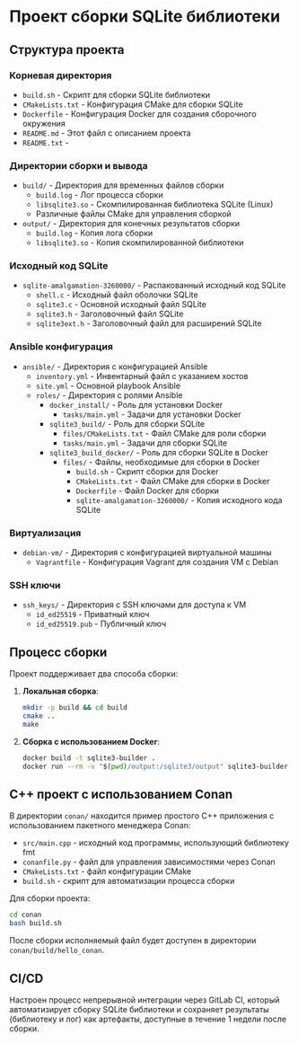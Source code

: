 # Проект сборки SQLite библиотеки

## Структура проекта

### Корневая директория
- `build.sh` - Скрипт для сборки SQLite библиотеки
- `CMakeLists.txt` - Конфигурация CMake для сборки SQLite
- `Dockerfile` - Конфигурация Docker для создания сборочного окружения
- `README.md` - Этот файл с описанием проекта
- `README.txt` -

### Директории сборки и вывода
- `build/` - Директория для временных файлов сборки
  - `build.log` - Лог процесса сборки
  - `libsqlite3.so` - Скомпилированная библиотека SQLite (Linux)
  - Различные файлы CMake для управления сборкой
- `output/` - Директория для конечных результатов сборки
  - `build.log` - Копия лога сборки
  - `libsqlite3.so` - Копия скомпилированной библиотеки

### Исходный код SQLite
- `sqlite-amalgamation-3260000/` - Распакованный исходный код SQLite
  - `shell.c` - Исходный файл оболочки SQLite
  - `sqlite3.c` - Основной исходный файл SQLite
  - `sqlite3.h` - Заголовочный файл SQLite
  - `sqlite3ext.h` - Заголовочный файл для расширений SQLite

### Ansible конфигурация
- `ansible/` - Директория с конфигурацией Ansible
  - `inventory.yml` - Инвентарный файл с указанием хостов
  - `site.yml` - Основной playbook Ansible
  - `roles/` - Директория с ролями Ansible
    - `docker_install/` - Роль для установки Docker
      - `tasks/main.yml` - Задачи для установки Docker
    - `sqlite3_build/` - Роль для сборки SQLite
      - `files/CMakeLists.txt` - Файл CMake для роли сборки
      - `tasks/main.yml` - Задачи для сборки SQLite
    - `sqlite3_build_docker/` - Роль для сборки SQLite в Docker
      - `files/` - Файлы, необходимые для сборки в Docker
        - `build.sh` - Скрипт сборки для Docker
        - `CMakeLists.txt` - Файл CMake для сборки в Docker
        - `Dockerfile` - Файл Docker для сборки
        - `sqlite-amalgamation-3260000/` - Копия исходного кода SQLite

### Виртуализация
- `debian-vm/` - Директория с конфигурацией виртуальной машины
  - `Vagrantfile` - Конфигурация Vagrant для создания VM с Debian

### SSH ключи
- `ssh_keys/` - Директория с SSH ключами для доступа к VM
  - `id_ed25519` - Приватный ключ
  - `id_ed25519.pub` - Публичный ключ

## Процесс сборки

Проект поддерживает два способа сборки:

1. **Локальная сборка**:
   ```bash
   mkdir -p build && cd build
   cmake ..
   make
   ```

2. **Сборка с использованием Docker**:
   ```bash
   docker build -t sqlite3-builder .
   docker run --rm -v "$(pwd)/output:/sqlite3/output" sqlite3-builder
   ```

## C++ проект с использованием Conan

В директории `conan/` находится пример простого C++ приложения с использованием пакетного менеджера Conan:

- `src/main.cpp` - исходный код программы, использующий библиотеку fmt
- `conanfile.py` - файл для управления зависимостями через Conan
- `CMakeLists.txt` - файл конфигурации CMake
- `build.sh` - скрипт для автоматизации процесса сборки

Для сборки проекта:
```bash
cd conan
bash build.sh
```

После сборки исполняемый файл будет доступен в директории `conan/build/hello_conan`.

## CI/CD

Настроен процесс непрерывной интеграции через GitLab CI, который автоматизирует сборку SQLite библиотеки и сохраняет результаты (библиотеку и лог) как артефакты, доступные в течение 1 недели после сборки.
